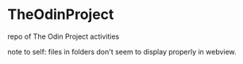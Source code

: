 # TheOdinProject
repo of The Odin Project activities

note to self: files in folders don't seem to display properly in webview.
